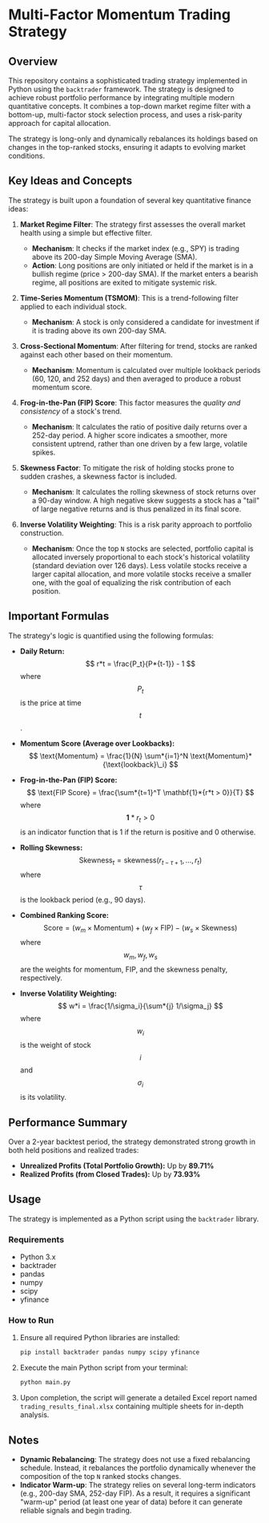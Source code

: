 # Multi-Factor Momentum Trading Strategy

## Overview

This repository contains a sophisticated trading strategy implemented in Python using the `backtrader` framework. The strategy is designed to achieve robust portfolio performance by integrating multiple modern quantitative concepts. It combines a top-down market regime filter with a bottom-up, multi-factor stock selection process, and uses a risk-parity approach for capital allocation.

The strategy is long-only and dynamically rebalances its holdings based on changes in the top-ranked stocks, ensuring it adapts to evolving market conditions.

## Key Ideas and Concepts

The strategy is built upon a foundation of several key quantitative finance ideas:

1.  **Market Regime Filter**: The strategy first assesses the overall market health using a simple but effective filter.

    - **Mechanism**: It checks if the market index (e.g., SPY) is trading above its 200-day Simple Moving Average (SMA).
    - **Action**: Long positions are only initiated or held if the market is in a bullish regime (price > 200-day SMA). If the market enters a bearish regime, all positions are exited to mitigate systemic risk.

2.  **Time-Series Momentum (TSMOM)**: This is a trend-following filter applied to each individual stock.

    - **Mechanism**: A stock is only considered a candidate for investment if it is trading above its own 200-day SMA.

3.  **Cross-Sectional Momentum**: After filtering for trend, stocks are ranked against each other based on their momentum.

    - **Mechanism**: Momentum is calculated over multiple lookback periods (60, 120, and 252 days) and then averaged to produce a robust momentum score.

4.  **Frog-in-the-Pan (FIP) Score**: This factor measures the _quality and consistency_ of a stock's trend.

    - **Mechanism**: It calculates the ratio of positive daily returns over a 252-day period. A higher score indicates a smoother, more consistent uptrend, rather than one driven by a few large, volatile spikes.

5.  **Skewness Factor**: To mitigate the risk of holding stocks prone to sudden crashes, a skewness factor is included.

    - **Mechanism**: It calculates the rolling skewness of stock returns over a 90-day window. A high negative skew suggests a stock has a "tail" of large negative returns and is thus penalized in its final score.

6.  **Inverse Volatility Weighting**: This is a risk parity approach to portfolio construction.
    - **Mechanism**: Once the top `N` stocks are selected, portfolio capital is allocated inversely proportional to each stock's historical volatility (standard deviation over 126 days). Less volatile stocks receive a larger capital allocation, and more volatile stocks receive a smaller one, with the goal of equalizing the risk contribution of each position.

## Important Formulas

The strategy's logic is quantified using the following formulas:

- **Daily Return:**
  $$ r*t = \frac{P_t}{P*{t-1}} - 1 $$
    where $$P_t$$ is the price at time $$t$$.

- **Momentum Score (Average over Lookbacks):**
  $$ \text{Momentum} = \frac{1}{N} \sum*{i=1}^N \text{Momentum}*{\text{lookback}\_i} $$

- **Frog-in-the-Pan (FIP) Score:**
  $$ \text{FIP Score} = \frac{\sum*{t=1}^T \mathbf{1}*{r*t > 0}}{T} $$
    where $$\mathbf{1}*{r_t > 0}$$ is an indicator function that is 1 if the return is positive and 0 otherwise.

- **Rolling Skewness:**
  $$ \text{Skewness}_t = \text{skewness}(r_{t-\tau+1}, ..., r_t) $$
    where $$\tau$$ is the lookback period (e.g., 90 days).

- **Combined Ranking Score:**
  $$ \text{Score} = (w_m \times \text{Momentum}) + (w_f \times \text{FIP}) - (w_s \times \text{Skewness}) $$
    where $$w_m, w_f, w_s$$ are the weights for momentum, FIP, and the skewness penalty, respectively.

- **Inverse Volatility Weighting:**
  $$ w*i = \frac{1/\sigma_i}{\sum*{j} 1/\sigma_j} $$
    where $$w_i$$ is the weight of stock $$i$$ and $$\sigma_i$$ is its volatility.

## Performance Summary

Over a 2-year backtest period, the strategy demonstrated strong growth in both held positions and realized trades:

- **Unrealized Profits (Total Portfolio Growth):** Up by **89.71%**
- **Realized Profits (from Closed Trades):** Up by **73.93%**

## Usage

The strategy is implemented as a Python script using the `backtrader` library.

### Requirements

- Python 3.x
- backtrader
- pandas
- numpy
- scipy
- yfinance

### How to Run

1.  Ensure all required Python libraries are installed:
    ```bash
    pip install backtrader pandas numpy scipy yfinance
    ```
2.  Execute the main Python script from your terminal:
    ```bash
    python main.py
    ```
3.  Upon completion, the script will generate a detailed Excel report named `trading_results_final.xlsx` containing multiple sheets for in-depth analysis.

## Notes

- **Dynamic Rebalancing**: The strategy does not use a fixed rebalancing schedule. Instead, it rebalances the portfolio dynamically whenever the composition of the top `N` ranked stocks changes.
- **Indicator Warm-up**: The strategy relies on several long-term indicators (e.g., 200-day SMA, 252-day FIP). As a result, it requires a significant "warm-up" period (at least one year of data) before it can generate reliable signals and begin trading.
